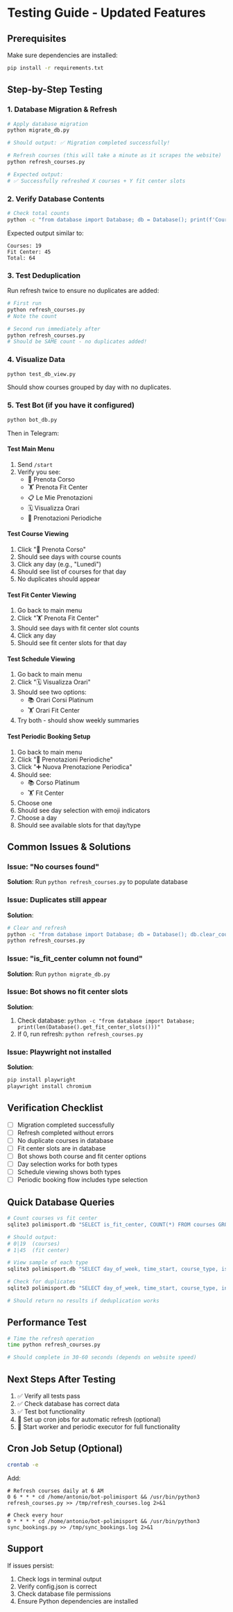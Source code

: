 # Testing Guide - Updated Features

## Prerequisites

Make sure dependencies are installed:
```bash
pip install -r requirements.txt
```

## Step-by-Step Testing

### 1. Database Migration & Refresh

```bash
# Apply database migration
python migrate_db.py

# Should output: ✅ Migration completed successfully!
```

```bash
# Refresh courses (this will take a minute as it scrapes the website)
python refresh_courses.py

# Expected output:
# ✅ Successfully refreshed X courses + Y fit center slots
```

### 2. Verify Database Contents

```bash
# Check total counts
python -c "from database import Database; db = Database(); print(f'Courses: {len(db.get_all_courses())}'); print(f'Fit Center: {len(db.get_fit_center_slots())}'); print(f'Total: {len(db.get_all_courses(include_fit_center=True))}')"
```

Expected output similar to:
```
Courses: 19
Fit Center: 45
Total: 64
```

### 3. Test Deduplication

Run refresh twice to ensure no duplicates are added:

```bash
# First run
python refresh_courses.py
# Note the count

# Second run immediately after
python refresh_courses.py
# Should be SAME count - no duplicates added!
```

### 4. Visualize Data

```bash
python test_db_view.py
```

Should show courses grouped by day with no duplicates.

### 5. Test Bot (if you have it configured)

```bash
python bot_db.py
```

Then in Telegram:

#### Test Main Menu
1. Send `/start`
2. Verify you see:
   - 📅 Prenota Corso
   - 🏋️ Prenota Fit Center
   - 📋 Le Mie Prenotazioni
   - 🗓️ Visualizza Orari
   - 🔄 Prenotazioni Periodiche

#### Test Course Viewing
1. Click "📅 Prenota Corso"
2. Should see days with course counts
3. Click any day (e.g., "Lunedì")
4. Should see list of courses for that day
5. No duplicates should appear

#### Test Fit Center Viewing
1. Go back to main menu
2. Click "🏋️ Prenota Fit Center"
3. Should see days with fit center slot counts
4. Click any day
5. Should see fit center slots for that day

#### Test Schedule Viewing
1. Go back to main menu
2. Click "🗓️ Visualizza Orari"
3. Should see two options:
   - 📚 Orari Corsi Platinum
   - 🏋️ Orari Fit Center
4. Try both - should show weekly summaries

#### Test Periodic Booking Setup
1. Go back to main menu
2. Click "🔄 Prenotazioni Periodiche"
3. Click "➕ Nuova Prenotazione Periodica"
4. Should see:
   - 📚 Corso Platinum
   - 🏋️ Fit Center
5. Choose one
6. Should see day selection with emoji indicators
7. Choose a day
8. Should see available slots for that day/type

## Common Issues & Solutions

### Issue: "No courses found"
**Solution**: Run `python refresh_courses.py` to populate database

### Issue: Duplicates still appear
**Solution**:
```bash
# Clear and refresh
python -c "from database import Database; db = Database(); db.clear_courses()"
python refresh_courses.py
```

### Issue: "is_fit_center column not found"
**Solution**: Run `python migrate_db.py`

### Issue: Bot shows no fit center slots
**Solution**:
1. Check database: `python -c "from database import Database; print(len(Database().get_fit_center_slots()))"`
2. If 0, run refresh: `python refresh_courses.py`

### Issue: Playwright not installed
**Solution**:
```bash
pip install playwright
playwright install chromium
```

## Verification Checklist

- [ ] Migration completed successfully
- [ ] Refresh completed without errors
- [ ] No duplicate courses in database
- [ ] Fit center slots are in database
- [ ] Bot shows both course and fit center options
- [ ] Day selection works for both types
- [ ] Schedule viewing shows both types
- [ ] Periodic booking flow includes type selection

## Quick Database Queries

```bash
# Count courses vs fit center
sqlite3 polimisport.db "SELECT is_fit_center, COUNT(*) FROM courses GROUP BY is_fit_center"

# Should output:
# 0|19  (courses)
# 1|45  (fit center)

# View sample of each type
sqlite3 polimisport.db "SELECT day_of_week, time_start, course_type, is_fit_center FROM courses LIMIT 10"

# Check for duplicates
sqlite3 polimisport.db "SELECT day_of_week, time_start, course_type, instructor, COUNT(*) as cnt FROM courses GROUP BY day_of_week, time_start, course_type, instructor HAVING cnt > 1"

# Should return no results if deduplication works
```

## Performance Test

```bash
# Time the refresh operation
time python refresh_courses.py

# Should complete in 30-60 seconds (depends on website speed)
```

## Next Steps After Testing

1. ✅ Verify all tests pass
2. ✅ Check database has correct data
3. ✅ Test bot functionality
4. 🚀 Set up cron jobs for automatic refresh (optional)
5. 🚀 Start worker and periodic executor for full functionality

## Cron Job Setup (Optional)

```bash
crontab -e
```

Add:
```cron
# Refresh courses daily at 6 AM
0 6 * * * cd /home/antonio/bot-polimisport && /usr/bin/python3 refresh_courses.py >> /tmp/refresh_courses.log 2>&1

# Check every hour
0 * * * * cd /home/antonio/bot-polimisport && /usr/bin/python3 sync_bookings.py >> /tmp/sync_bookings.log 2>&1
```

## Support

If issues persist:
1. Check logs in terminal output
2. Verify config.json is correct
3. Check database file permissions
4. Ensure Python dependencies are installed
